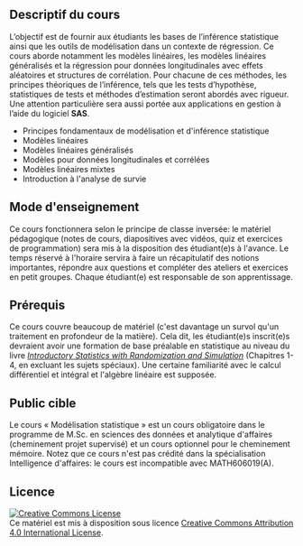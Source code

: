 ## Descriptif du cours

L’objectif est de fournir aux étudiants les bases de l’inférence statistique ainsi que les outils de modélisation dans un contexte de régression. Ce cours aborde notamment les modèles linéaires, les modèles linéaires généralisés et la régression pour données longitudinales avec effets aléatoires et structures de corrélation. Pour chacune de ces méthodes, les principes théoriques de l’inférence, tels que les tests d’hypothèse, statistiques de tests et méthodes d’estimation seront abordés avec rigueur. Une attention particulière sera aussi portée aux applications en gestion à l’aide du logiciel **SAS**.


- Principes fondamentaux de modélisation et d'inférence statistique
- Modèles linéaires
- Modèles linéaires généralisés
- Modèles pour données longitudinales et corrélées
- Modèles linéaires mixtes
- Introduction à l'analyse de survie


## Mode d'enseignement

Ce cours fonctionnera selon le principe de classe inversée: le matériel pédagogique (notes de cours, diapositives avec vidéos, quiz et exercices de programmation) sera mis à la disposition des étudiant(e)s à l'avance. Le temps réservé à l'horaire servira à faire un récapitulatif des notions importantes, répondre aux questions et compléter des ateliers et exercices en petit groupes.
Chaque étudiant(e) est responsable de son apprentissage.


## Prérequis

Ce cours couvre beaucoup de matériel (c'est davantage un survol qu'un traitement en profondeur de la matière). Cela dit, les étudiant(e)s inscrit(e)s devraient avoir une formation de base préalable en statistique au niveau du livre [_Introductory Statistics with Randomization and Simulation_](https://www.openintro.org/book/isrs/) (Chapitres 1-4, en excluant les sujets spéciaux). Une certaine familiarité avec le calcul différentiel et intégral et l'algèbre linéaire est supposée. 

## Public cible

Le cours « Modélisation statistique » est un cours obligatoire dans le programme de M.Sc. en sciences des données et analytique d'affaires (cheminement projet supervisé) et un cours optionnel pour le cheminement mémoire. Notez que ce cours n'est pas crédité dans la spécialisation Intelligence d'affaires: le cours est incompatible avec MATH606019(A).

## Licence

<a rel="license" href="http://creativecommons.org/licenses/by/4.0/"><img alt="Creative Commons License" style="border-width:0" src="https://i.creativecommons.org/l/by/4.0/88x31.png" /></a><br />Ce matériel est mis à disposition sous licence <a rel="license" href="http://creativecommons.org/licenses/by/4.0/">Creative Commons Attribution 4.0 International License</a>.

